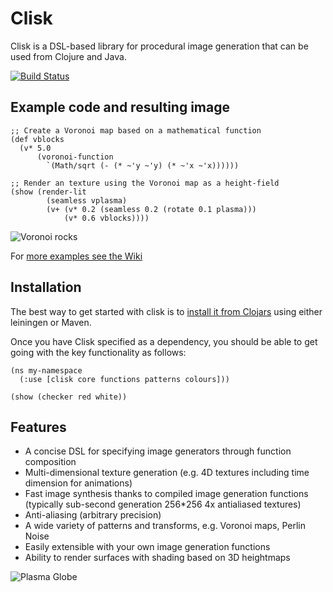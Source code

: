 # Clisk

Clisk is a DSL-based library for procedural image generation that can be used from Clojure and Java.

[![Build Status](https://secure.travis-ci.org/mikera/clisk.png)](http://travis-ci.org/mikera/clisk)

## Example code and resulting image

    ;; Create a Voronoi map based on a mathematical function
    (def vblocks 
      (v* 5.0 
          (voronoi-function 
            `(Math/sqrt (- (* ~'y ~'y) (* ~'x ~'x))))))

    ;; Render an texture using the Voronoi map as a height-field
    (show (render-lit 
            (seamless vplasma) 
            (v+ (v* 0.2 (seamless 0.2 (rotate 0.1 plasma))) 
                (v* 0.6 vblocks))))

![Voronoi rocks](https://raw.github.com/wiki/mikera/clisk/images/VoronoiRocks.png)

For [more examples see the Wiki](https://github.com/mikera/clisk/wiki)

## Installation

The best way to get started with clisk is to [install it from Clojars](https://clojars.org/net.mikera/clisk) using either leiningen or Maven.

Once you have Clisk specified as a dependency, you should be able to get going with the key functionality as follows:

    (ns my-namespace
      (:use [clisk core functions patterns colours]))
     
    (show (checker red white))

## Features

* A concise DSL for specifying image generators through function composition
* Multi-dimensional texture generation (e.g. 4D textures including time dimension for animations) 
* Fast image synthesis thanks to compiled image generation functions (typically sub-second generation 256*256 4x antialiased textures)
* Anti-aliasing (arbitrary precision)
* A wide variety of patterns and transforms, e.g. Voronoi maps, Perlin Noise
* Easily extensible with your own image generation functions
* Ability to render surfaces with shading based on 3D heightmaps

![Plasma Globe](https://raw.github.com/wiki/mikera/clisk/images/PlasmaGlobe.png)
